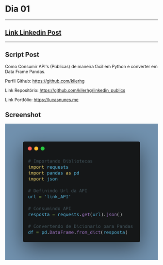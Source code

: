 # Dia 01

---
## [Link Linkedin Post](https://www.linkedin.com/posts/lucasnunesdeassis_python-pandas-networking-activity-6788935727938895872-6wxh)
---
## Script Post

Como Consumir API's (Públicas) de maneira fácil em Python e converter em Data Frame Pandas.


Perfil Github: https://github.com/kilerhg

Link Repositório: https://github.com/kilerhg/linkedin_publics

Link Portfólio: https://lucasnunes.me


## Screenshot

![foto](./kilerhg.png)
